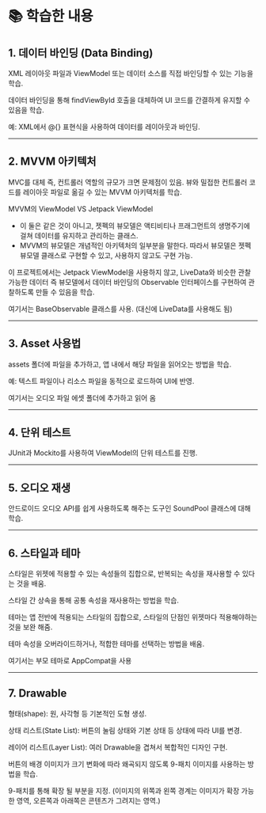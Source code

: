 # 📚 학습한 내용

## 1. 데이터 바인딩 (Data Binding)

XML 레이아웃 파일과 ViewModel 또는 데이터 소스를 직접 바인딩할 수 있는 기능을 학습.

데이터 바인딩을 통해 findViewById 호출을 대체하여 UI 코드를 간결하게 유지할 수 있음을 학습.

예: XML에서 @{} 표현식을 사용하여 데이터를 레이아웃과 바인딩.

-----------
## 2. MVVM 아키텍처

MVC를 대체 즉, 컨트롤러 역할의 규모가 크면 문제점이 있음. 뷰와 밀접한 컨트롤러 코드를 레이아웃 파일로 옮길 수 있는 MVVM 아키텍처를 학습.

MVVM의 ViewModel VS Jetpack ViewModel
 - 이 둘은 같은 것이 아니고, 젯펙의 뷰모델은 액티비티나 프래그먼트의 생명주기에 걸쳐 데이터를 유지하고 관리하는 클래스.
 - MVVM의 뷰모델은 개념적인 아키텍처의 일부분을 말한다. 따라서 뷰모델은 젯펙 뷰모델 클래스로 구현할 수 있고, 사용하지 않고도 구현 가능.

이 프로젝트에서는 Jetpack ViewModel을 사용하지 않고, LiveData와 비슷한 관찰 가능한 데이터 즉 뷰모델에서 데이터 바인딩의 Observable 인터페이스를 구현하여 관찰하도록 만들 수 있음을 학습. 

여기서는 BaseObservable 클래스를 사용. (대신에 LiveData를 사용해도 됨)

---
## 3. Asset 사용법

assets 폴더에 파일을 추가하고, 앱 내에서 해당 파일을 읽어오는 방법을 학습.

예: 텍스트 파일이나 리소스 파일을 동적으로 로드하여 UI에 반영. 

여기서는 오디오 파일 에셋 폴더에 추가하고 읽어 옴

---
## 4. 단위 테스트

JUnit과 Mockito를 사용하여 ViewModel의 단위 테스트를 진행.

---
## 5. 오디오 재생

안드로이드 오디오 API를 쉽게 사용하도록 해주는 도구인 SoundPool 클래스에 대해 학습.

---
## 6. 스타일과 테마

스타일은 위젯에 적용할 수 있는 속성들의 집합으로, 반복되는 속성을 재사용할 수 있다는 것을 배움.

스타일 간 상속을 통해 공통 속성을 재사용하는 방법을 학습.

테마는 앱 전반에 적용되는 스타일의 집합으로, 스타일의 단점인 위젯마다 적용해야하는 것을 보완 해줌.

테마 속성을 오버라이드하거나, 적합한 테마를 선택하는 방법을 배움.

여기서는 부모 테마로 AppCompat을 사용

---
## 7. Drawable

형태(shape): 원, 사각형 등 기본적인 도형 생성.

상태 리스트(State List): 버튼의 눌림 상태와 기본 상태 등 상태에 따라 UI를 변경.

레이어 리스트(Layer List): 여러 Drawable을 겹쳐서 복합적인 디자인 구현.

버튼의 배경 이미지가 크기 변화에 따라 왜곡되지 않도록 9-패치 이미지를 사용하는 방법을 학습.

9-패치를 통해 확장 될 부분을 지정. (이미지의 위쪽과 왼쪽 경계는 이미지가 확장 가능한 영역, 오른쪽과 아래쪽은 콘텐츠가 그려지는 영역.)